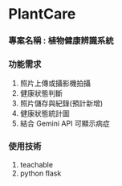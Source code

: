 # PlantCare

### 專案名稱 : 植物健康辨識系統
### 功能需求
1. 照片上傳或攝影機拍攝
2. 健康狀態判斷
3. 照片儲存與紀錄(預計新增)
4. 健康狀態統計圖
5. 結合 Gemini API 可顯示病症

### 使用技術
1. teachable
2. python flask